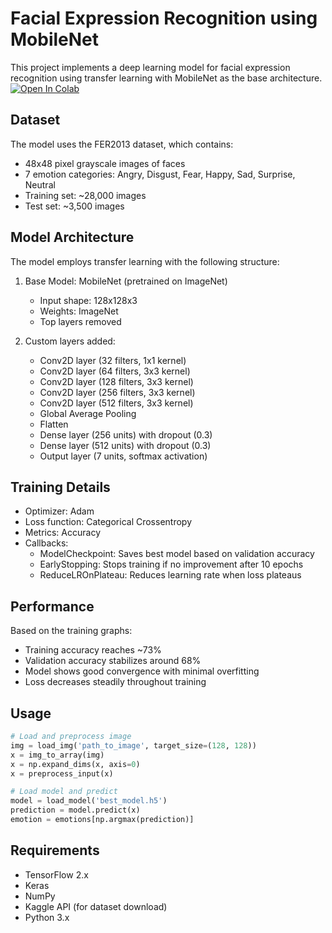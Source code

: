 # Facial Expression Recognition using MobileNet

This project implements a deep learning model for facial expression recognition using transfer learning with MobileNet as the base architecture.
[![Open In Colab](https://colab.research.google.com/assets/colab-badge.svg)](https://colab.research.google.com/github/MohamedIKenedy/Computer-vision-based-Emotion-tracker/blob/main/YOUR_NOTEBOOK_NAME.ipynb)
## Dataset

The model uses the FER2013 dataset, which contains:
- 48x48 pixel grayscale images of faces
- 7 emotion categories: Angry, Disgust, Fear, Happy, Sad, Surprise, Neutral
- Training set: ~28,000 images
- Test set: ~3,500 images

## Model Architecture

The model employs transfer learning with the following structure:

1. Base Model: MobileNet (pretrained on ImageNet)
   - Input shape: 128x128x3
   - Weights: ImageNet
   - Top layers removed

2. Custom layers added:
   - Conv2D layer (32 filters, 1x1 kernel)
   - Conv2D layer (64 filters, 3x3 kernel)
   - Conv2D layer (128 filters, 3x3 kernel)
   - Conv2D layer (256 filters, 3x3 kernel)
   - Conv2D layer (512 filters, 3x3 kernel)
   - Global Average Pooling
   - Flatten
   - Dense layer (256 units) with dropout (0.3)
   - Dense layer (512 units) with dropout (0.3)
   - Output layer (7 units, softmax activation)

## Training Details

- Optimizer: Adam
- Loss function: Categorical Crossentropy
- Metrics: Accuracy
- Callbacks:
  - ModelCheckpoint: Saves best model based on validation accuracy
  - EarlyStopping: Stops training if no improvement after 10 epochs
  - ReduceLROnPlateau: Reduces learning rate when loss plateaus

## Performance

Based on the training graphs:
- Training accuracy reaches ~73%
- Validation accuracy stabilizes around 68%
- Model shows good convergence with minimal overfitting
- Loss decreases steadily throughout training

## Usage

```python
# Load and preprocess image
img = load_img('path_to_image', target_size=(128, 128))
x = img_to_array(img)
x = np.expand_dims(x, axis=0)
x = preprocess_input(x)

# Load model and predict
model = load_model('best_model.h5')
prediction = model.predict(x)
emotion = emotions[np.argmax(prediction)]
```

## Requirements

- TensorFlow 2.x
- Keras
- NumPy
- Kaggle API (for dataset download)
- Python 3.x
